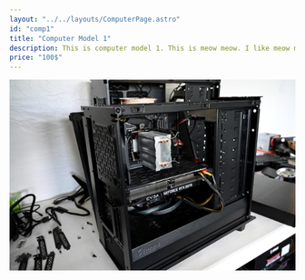 ```yaml
---
layout: "../../layouts/ComputerPage.astro"
id: "comp1"
title: "Computer Model 1"
description: This is computer model 1. This is meow meow. I like meow meow. This is a good computer for stuff.
price: "100$"
---
```


![comp1](/src/pages/content/showcase/comp1.jpg)
